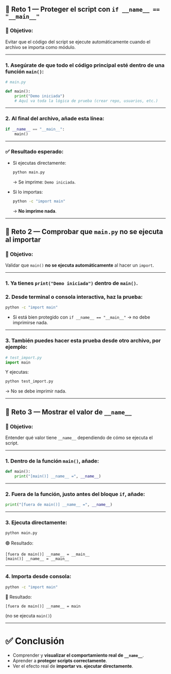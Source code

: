 ## 🔹 Reto 1 — Proteger el script con `if __name__ == "__main__"`

### 🎯 Objetivo:

Evitar que el código del script se ejecute automáticamente cuando el archivo se importa como módulo.

---

### 1. Asegúrate de que todo el código principal esté dentro de una función `main()`:

```python
# main.py

def main():
    print("Demo iniciada")
    # Aquí va toda la lógica de prueba (crear repo, usuarios, etc.)
```

---

### 2. Al final del archivo, añade esta línea:

```python
if __name__ == "__main__":
    main()
```

---

### ✅ Resultado esperado:

* Si ejecutas directamente:

  ```bash
  python main.py
  ```

  → Se imprime: `Demo iniciada`.

* Si lo importas:

  ```bash
  python -c "import main"
  ```

  → **No imprime nada**.

---

## 🔹 Reto 2 — Comprobar que `main.py` no se ejecuta al importar

### 🎯 Objetivo:

Validar que `main()` **no se ejecuta automáticamente** al hacer un `import`.

---

### 1. Ya tienes `print("Demo iniciada")` dentro de `main()`.

### 2. Desde terminal o consola interactiva, haz la prueba:

```bash
python -c "import main"
```

* Si está bien protegido con `if __name__ == "__main__"` → no debe imprimirse nada.

---

### 3. También puedes hacer esta prueba desde otro archivo, por ejemplo:

```python
# test_import.py
import main
```

Y ejecutas:

```bash
python test_import.py
```

→ No se debe imprimir nada.

---

## 🔹 Reto 3 — Mostrar el valor de `__name__`

### 🎯 Objetivo:

Entender qué valor tiene `__name__` dependiendo de cómo se ejecuta el script.

---

### 1. Dentro de la función `main()`, añade:

```python
def main():
    print("[main()] __name__ =", __name__)
```

---

### 2. Fuera de la función, justo antes del bloque `if`, añade:

```python
print("[fuera de main()] __name__ =", __name__)
```

---

### 3. Ejecuta directamente:

```bash
python main.py
```

🟢 Resultado:

```
[fuera de main()] __name__ = __main__
[main()] __name__ = __main__
```

---

### 4. Importa desde consola:

```bash
python -c "import main"
```

🔵 Resultado:

```
[fuera de main()] __name__ = main
```

(no se ejecuta `main()`)

---

# ✅ Conclusión


* Comprender y **visualizar el comportamiento real de `__name__`**.
* Aprender a **proteger scripts correctamente**.
* Ver el efecto real de **importar vs. ejecutar directamente**.
